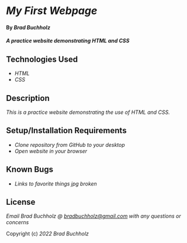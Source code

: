 # _My First Webpage_

#### By _**Brad Buchholz**_

#### _A practice website demonstrating HTML and CSS_

## Technologies Used

* _HTML_
* _CSS_

## Description

_This is a practice website demonstrating the use of HTML and CSS._

## Setup/Installation Requirements

* _Clone repository from GitHub to your desktop_
* _Open website in your browser_

## Known Bugs

* _Links to favorite things jpg broken_

## License

_Email Brad Buchholz @ bradbuchholz@gmail.com with any questions or concerns_

Copyright (c) _2022_ _Brad Buchholz_